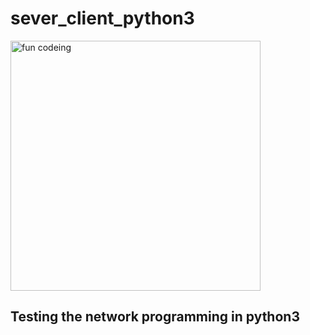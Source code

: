# sever_client_python3
<img width ="400" alt = "fun codeing" src="https://cdn.pixabay.com/animation/2022/12/05/15/23/15-23-06-837_512.gif">
<h2>Testing the network programming in python3 </h2>
